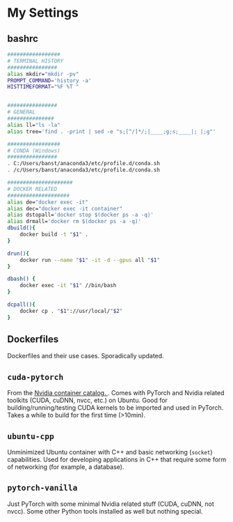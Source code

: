 # My Settings

## bashrc
```bash 
################# 
# TERMINAL HISTORY
################
alias mkdir="mkdir -pv"
PROMPT_COMMAND='history -a'
HISTTIMEFORMAT="%F %T "


################
# GENERAL 
###############
alias ll="ls -la"
alias tree='find . -print | sed -e "s;[^/]*/;|____;g;s;____|; |;g"'

#################
# CONDA (Windows)
################
. C:/Users/banst/anaconda3/etc/profile.d/conda.sh
. /c/Users/banst/anaconda3/etc/profile.d/conda.sh

#####################
# DOCKER RELATED
####################
alias de="docker exec -it"
alias dec="docker exec -it container"
alias dstopall='docker stop $(docker ps -a -q)'
alias drmall='docker rm $(docker ps -a -q)'
dbuild(){
    docker build -t "$1" .
}

drun(){
    docker run --name "$1" -it -d --gpus all "$1"
}

dbash() {
    docker exec -it "$1" //bin/bash
}

dcpall(){
    docker cp . "$1"://usr/local/"$2"
}
```

## Dockerfiles

Dockerfiles and their use cases. Sporadically updated. 

## `cuda-pytorch`
From the [Nvidia container catalog. ](https://catalog.ngc.nvidia.com/orgs/nvidia/containers/pytorch). Comes with PyTorch and Nvidia related toolkits (CUDA, cuDNN, nvcc, etc.) on Ubuntu. Good for building/running/testing CUDA kernels to be imported and used in PyTorch. Takes a while to build for the first time (>10min). 

## `ubuntu-cpp`
Unminimized Ubuntu container with C++ and basic networking (`socket`) capabilities. Used for developing applications in C++ that require some form of networking (for example, a database). 

## `pytorch-vanilla`
Just PyTorch with some minimal Nvidia related stuff (CUDA, cuDNN, not nvcc). Some other Python tools installed as well but nothing special. 




